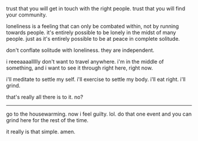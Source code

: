 trust that you will get in touch with the right people.
trust that you will find your community.

loneliness is a feeling that can only be combated within, not by running towards people.
it's entirely possible to be lonely in the midst of many people.
just as it's entirely possible to be at peace in complete solitude.

don't conflate solitude with loneliness. they are independent.

i reeeaaaallllly don't want to travel anywhere.
i'm in the middle of something, and i want to see it through right here, right now.

i'll meditate to settle my self.
i'll exercise to settle my body.
i'll eat right.
i'll grind.

that's really all there is to it. no?

---

go to the housewarming. now i feel guilty. lol.
do that one event and you can grind here for the rest of the time.

it really is that simple. amen.

